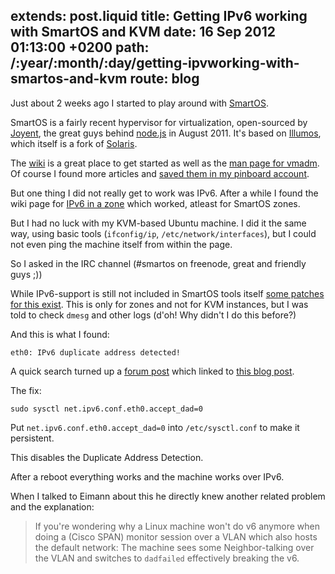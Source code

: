 extends: post.liquid
title: Getting IPv6 working with SmartOS and KVM
date: 16 Sep 2012 01:13:00 +0200
path: /:year/:month/:day/getting-ipvworking-with-smartos-and-kvm
route: blog
---

Just about 2 weeks ago I started to play around with [SmartOS][].

SmartOS is a fairly recent hypervisor for virtualization, open-sourced by
[Joyent][], the great guys behind [node.js][nodejs] in August 2011. It's based on [Illumos][], which
itself is a fork of [Solaris][].

The [wiki][] is a great place to get started as well as the [man page for vmadm][manpage].
Of course I found more articles and [saved them in my pinboard account][pinboard].

But one thing I did not really get to work was IPv6. After a while I found the
wiki page for [IPv6 in a zone][ipv6zone] which worked, atleast for SmartOS
zones.

But I had no luck with my KVM-based Ubuntu machine. I did it the same way,
using basic tools (`ifconfig/ip`, `/etc/network/interfaces`), but I could not
even ping the machine itself from within the page.

So I asked in the IRC channel (#smartos on freenode, great and friendly guys ;))

While IPv6-support is still not included in SmartOS tools itself [some patches for this exist][ip6patches].
This is only for zones and not for KVM instances, but I was told to check `dmesg` and other logs (d'oh! Why didn't I do this before?)

And this is what I found:

    eth0: IPv6 duplicate address detected!

A quick search turned up a [forum post][forumpost] which linked to [this blog post][duplicatefix].

The fix:

    sudo sysctl net.ipv6.conf.eth0.accept_dad=0

Put `net.ipv6.conf.eth0.accept_dad=0` into `/etc/sysctl.conf` to make it persistent.

This disables the Duplicate Address Detection.

After a reboot everything works and the machine works over IPv6.

When I talked to Eimann about this he directly knew another related problem and the explanation:

> If you're wondering why a Linux machine won't do v6 anymore when doing a
> (Cisco SPAN) monitor session over a VLAN which also hosts the default network:
> The machine sees some Neighbor-talking over the VLAN and switches to `dadfailed`
> effectively breaking the v6.



[smartos]: http://smartos.org/
[nodejs]: http://nodejs.org/
[illumos]: http://illumos.org
[solaris]: http://en.wikipedia.org/wiki/Solaris
[joyent]: http://joyent.com/
[wiki]: http://wiki.smartos.org/
[manpage]: https://github.com/joyent/smartos-live/blob/master/src/vm/man/vmadm.1m.md
[pinboard]: https://pinboard.in/u:badboy/t:smartos/
[ipv6zone]: http://wiki.smartos.org/display/DOC/Setting+up+IPv6+in+a+Zone
[ip6patches]: https://github.com/joshie/smartos-live/tree/ip6
[duplicatefix]: http://timesinker.blogspot.de/2009/11/karmic-ipv6-global-address-problems.html
[forumpost]: http://ubuntuforums.org/showthread.php?t=1410306

